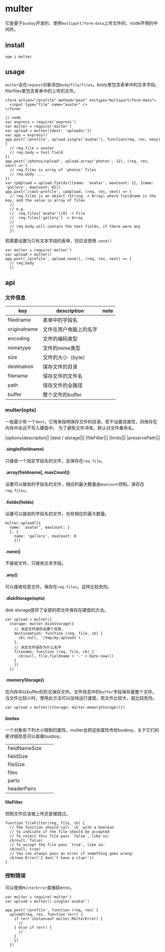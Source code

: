 # multer

它是基于`busboy`开发的、使用`multipart/form-data`上传文件的、node环境的中间件。

## install

```
npm i multer
```

## usage

`multer`会在`request`对象添加`body`/`file/files`。body里包含表单中的文本字段。file/files里包含表单中的上传的文件。

```
<form action="/profile" method="post" enctype="multipart/form-data">
  <input type="file" name="avatar" />
</form>

// node
var express = require('express')
var multer = require('multer')
var upload = multer({dest: 'uploads/'})
var app = express()
app.post('/profile', upload.single('avatar'), function(req, res, nexy) {
  // req.file = avatar
  // req.body = test field
})
app.post('/photos/upload', upload.array('photos', 12), (req, res, next) => {
  // req.files is array of 'photos' files
  // req.body ....
})
var cpUpload = upload.fields([{name: 'avatar', maxCount: 1}, {name: 'gallery', maxCount: 8}])
app.post('/cool-profile', cpUpload, (req, res, next) => {
  // req.files is an object (String -> Array) where fieldname is the key, and the value is array of files
  //
  // e.g.
  //  req.files['avatar'][0] -> File
  //  req.files['gallery'] -> Array
  //
  // req.body will contain the text fields, if there were any
  })
```

若需要设置为只有文本字段的表单，则应该使用`.none()`

```
var multer = require('multer')
var upload = multer()
app.post('/profile', upload.none(), (req, res, next) => {
  // req.body
  })
```

## api

### 文件信息

|key|description|note|
|-|-|-|
|filedname|表单中的字段名||
|originalname|文件在用户电脑上的名字||
|encoding|文件的编码类型||
|mimetype|文件的mime类型||
|size|文件的大小（byte）||
|destination|保存文件的目录||
|filename|保存文件的文件名||
|path|保存文件的全路径||
|buffer|整个文件的buffer||

### multer(opts)

一般最少有一个`dest`。它用来指明保存文件的目录。若不设置该属性，则保存在内存中永远不写入硬盘中。
为了避免文件冲突，默认对文件重命名。

|options|description||
|dest / storage|||
|fileFilter|||
|limits|||
|preservePath|||

#### .single(fieldname)

只接收一个指定字段名的文件，且保存在`req.file`。

#### .array(fieldname[, maxCount])

设置可以接收的字段名的文件，相应的最大数量由`maxCount`控制。保存在`req.files`。

#### .fields(fields)

设置可以接收的字段名的文件，也有相应的最大数量。
```
multer.upload([{
  name: 'avatar', maxCount: 1
  }, {
    name: 'gallery', maxCount: 8
    }])
```

#### .none()

不接收文件，只接收文本字段。

#### .any()

可以接收任意文件。保存在`req.files`。这样比较危险。

#### .diskStorage(opts)

disk storage提供了全部的把文件保存在硬盘的方法。

```
var upload = multer({
  storage: multer.diskStorage({
    // 决定文件保存在哪个目录。
    destinamtion: function (req, file, cb) {
      cb( null, '/tmp/my-uploads')
    },
    // 决定文件保存为什么名字
    filename: function (req, file, cb) {
      cb(null, file,fieldname + '-' + Date.now())
    }
    })
  })
```

#### .memoryStorage()

在内存中以buffer的形式保存文件。文件信息中的`buffer`字段保存着整个文件。
当文件比较小时，使用此方法可以加快运行速度。若文件比较大，就比较危险。

```
var upload = multer({storage: multer.memoryStorage()})
```

#### limites

一个对象有下列大小限制的属性。multer会把这些属性传给busboy。关于它们的更详细信息可以查看busboy。

||||
|-|-|-|
|fieldNameSize|||
|fieldSize|||
|fileSize|||
|files|||
|parts|||
|headerPairs|||

#### fileFilter

控制文件应该被上传还是被跳过。

```
function fileFilter(req, file, cb) {
  // The function should call `cb` with a boolean
  // to indicate if the file should be accepted
  // To reject this file pass `false`, like so:
  cb(null, false)
  // To accept the file pass `true`, like so:
  cb(null, true)
  // You can always pass an error if something goes wrong:
  cb(new Error('I don\'t have a clue!'))
}
```

### 控制错误

可以使用`MulterError`类捕获error。
```
var multer = require('multer')
var upload = multer().single('avatar')

app.post('/profile', function (req, res) {
  upload(req, res, function (err) {
    if (err instanceof multer.MulterError) {
      //
    } else if (err) {
      //
    }
    })
  })
```
